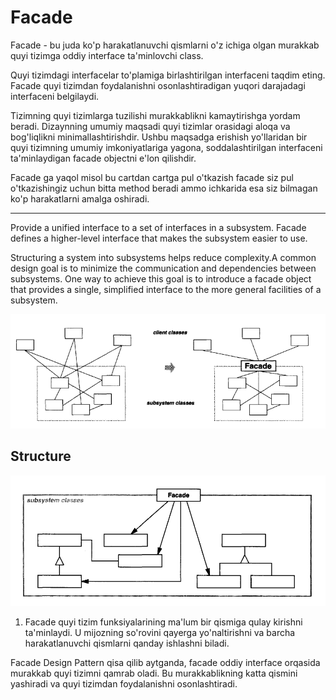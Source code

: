 # Facade

Facade - bu juda ko'p harakatlanuvchi qismlarni o'z ichiga olgan murakkab quyi tizimga oddiy interface ta'minlovchi
class.

Quyi tizimdagi interfacelar to'plamiga birlashtirilgan interfaceni taqdim eting. Facade quyi tizimdan foydalanishni
osonlashtiradigan yuqori darajadagi interfaceni belgilaydi. 

Tizimning quyi tizimlarga tuzilishi murakkablikni kamaytirishga yordam beradi. Dizaynning umumiy maqsadi quyi tizimlar
orasidagi aloqa va bog'liqlikni minimallashtirishdir. Ushbu maqsadga erishish yo'llaridan bir quyi tizimning umumiy
imkoniyatlariga yagona, soddalashtirilgan interfaceni ta'minlaydigan facade objectni e'lon qilishdir.

Facade ga yaqol misol bu cartdan cartga pul o'tkazish facade siz pul o'tkazishingiz uchun bitta method beradi ammo
ichkarida esa siz bilmagan ko'p harakatlarni amalga oshiradi.

---

Provide a unified interface to a set of interfaces in a subsystem. Facade defines a
higher-level interface that makes the subsystem easier to use.

Structuring a system into subsystems helps reduce complexity.A common design
goal is to minimize the communication and dependencies between subsystems.
One way to achieve this goal is to introduce a facade object that provides a single,
simplified interface to the more general facilities of a subsystem.

![img](static/img.png)

## Structure

![img2](static/img_1.png)

1. Facade quyi tizim funksiyalarining ma'lum bir qismiga qulay kirishni ta'minlaydi. U mijozning so'rovini qayerga 
yo'naltirishni va barcha harakatlanuvchi qismlarni qanday ishlashni biladi.

Facade Design Pattern qisa qilib aytganda, facade oddiy interface orqasida murakkab quyi tizimni qamrab oladi. Bu
murakkablikning katta qismini yashiradi va quyi tizimdan foydalanishni osonlashtiradi. 

